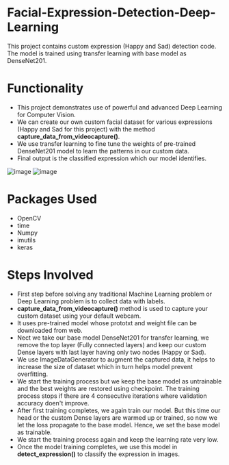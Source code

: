 # Facial-Expression-Detection-Deep-Learning
This project contains custom expression (Happy and Sad) detection code. The model is trained using transfer learning with base model as DenseNet201.

# Functionality

* This project demonstrates use of powerful and advanced Deep Learning for Computer Vision.
* We can create our own custom facial dataset for various expressions (Happy and Sad for this project) with the method **capture_data_from_videocapture()**.
* We use transfer learning to fine tune the weights of pre-trained DenseNet201 model to learn the patterns in our custom data.
* Final output is the classified expression which our model identifies. 

![image](https://user-images.githubusercontent.com/59373491/121079423-b5731600-c7f7-11eb-9e8c-ebbb02236866.png) ![image](https://user-images.githubusercontent.com/59373491/121079504-d3407b00-c7f7-11eb-8b92-1a2ccad0de54.png)



# Packages Used

* OpenCV
* time
* Numpy
* imutils
* keras

# Steps Involved

* First step before solving any traditional Machine Learning problem or Deep Learning problem is to collect data with labels.
* **capture_data_from_videocapture()** method is used to capture your custom dataset using your default webcam.
* It uses pre-trained model whose prototxt and weight file can be downloaded from web.
* Nect we take our base model DenseNet201 for transfer learning, we remove the top layer (Fully connected layers) and keep 
our custom Dense layers with last layer having only two nodes (Happy or Sad).
* We use ImageDataGenerator to augment the captured data, it helps to increase the size of dataset which in turn helps model prevent overfitting.
* We start the training process but we keep the base model as untrainable and the best weights are restored using checkpoint. The training process stops if there are 4 consecutive iterations where validation accuracy doen't improve.
* After first training completes, we again train our model. But this time our head or the custom Dense layers are warmed up or trained, so now we let the loss propagate to the base model. Hence, we set the base model as trainable.
* We start the training process again and keep the learning rate very low.
* Once the model training completes, we use this model in **detect_expression()** to classify the expression in images.
